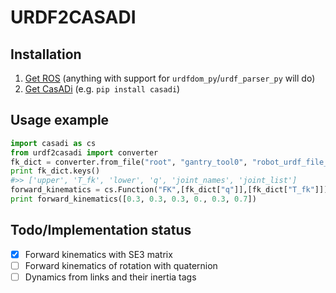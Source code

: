 # URDF2CASADI
## Installation
1. [Get ROS](http://www.ros.org/install/) (anything with support for `urdfdom_py`/`urdf_parser_py` will do)
2. [Get CasADi](https://github.com/casadi/casadi/wiki/InstallationInstructions) (e.g. `pip install casadi`)

## Usage example
```python
import casadi as cs
from urdf2casadi import converter
fk_dict = converter.from_file("root", "gantry_tool0", "robot_urdf_file_path.urdf")
print fk_dict.keys()
#>> ['upper', 'T_fk', 'lower', 'q', 'joint_names', 'joint_list']
forward_kinematics = cs.Function("FK",[fk_dict["q"]],[fk_dict["T_fk"]])
print forward_kinematics([0.3, 0.3, 0.3, 0., 0.3, 0.7])
```

## Todo/Implementation status
- [x] Forward kinematics with SE3 matrix
- [ ] Forward kinematics of rotation with quaternion
- [ ] Dynamics from links and their inertia tags
